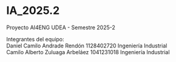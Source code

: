 # IA_2025.2
Proyecto AI4ENG UDEA - Semestre 2025-2

Integrantes del equipo:  
Daniel Camilo Andrade Rendón  1128402720  Ingeniería Industrial  
Camilo Alberto Zuluaga Arbeláez  1041231018  Ingeniería Industrial  
